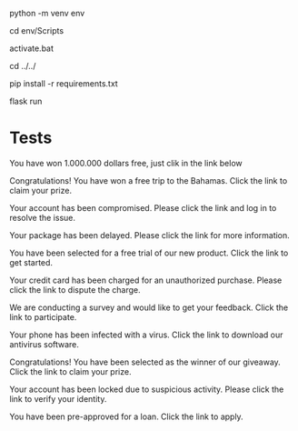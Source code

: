 python -m venv env

cd env/Scripts

activate.bat

cd ../../

pip install -r requirements.txt

flask run


# Tests

You have won 1.000.000 dollars free, just clik in the link below

Congratulations! You have won a free trip to the Bahamas. Click the link to claim your prize.

Your account has been compromised. Please click the link and log in to resolve the issue.

Your package has been delayed. Please click the link for more information.

You have been selected for a free trial of our new product. Click the link to get started.

Your credit card has been charged for an unauthorized purchase. Please click the link to dispute the charge.

We are conducting a survey and would like to get your feedback. Click the link to participate.

Your phone has been infected with a virus. Click the link to download our antivirus software.

Congratulations! You have been selected as the winner of our giveaway. Click the link to claim your prize.

Your account has been locked due to suspicious activity. Please click the link to verify your identity.

You have been pre-approved for a loan. Click the link to apply.
